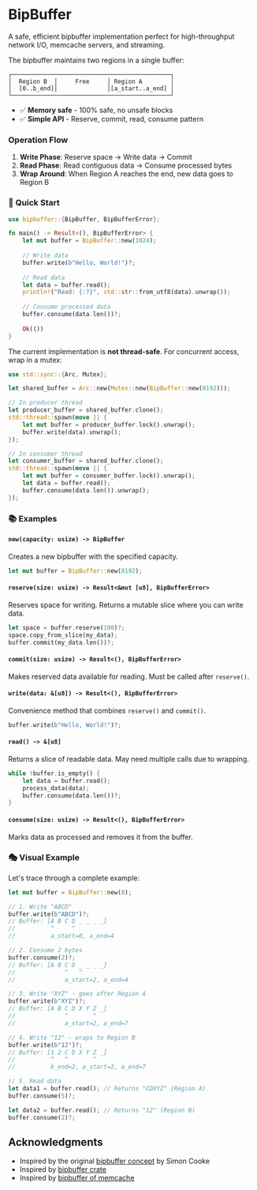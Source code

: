 # BipBuffer

A safe, efficient bipbuffer implementation perfect for high-throughput network I/O, memcache servers, and streaming.

The bipbuffer maintains two regions in a single buffer:

```
┌─────────────────────────────────────────────┐
│  Region B  │     Free     │ Region A        │
│  [0..b_end]│              │[a_start..a_end] │
└─────────────────────────────────────────────┘
```

- ✅ **Memory safe** - 100% safe, no unsafe blocks
- ✅ **Simple API** - Reserve, commit, read, consume pattern


### Operation Flow

1. **Write Phase**: Reserve space → Write data → Commit
2. **Read Phase**: Read contiguous data → Consume processed bytes
3. **Wrap Around**: When Region A reaches the end, new data goes to Region B

### 🚀 Quick Start

```rust
use bipbuffer::{BipBuffer, BipBufferError};

fn main() -> Result<(), BipBufferError> {
    let mut buffer = BipBuffer::new(1024);
    
    // Write data
    buffer.write(b"Hello, World!")?;
    
    // Read data
    let data = buffer.read();
    println!("Read: {:?}", std::str::from_utf8(data).unwrap());
    
    // Consume processed data
    buffer.consume(data.len())?;
    
    Ok(())
}
```

The current implementation is **not thread-safe**. For concurrent access, wrap in a mutex:

```rust
use std::sync::{Arc, Mutex};

let shared_buffer = Arc::new(Mutex::new(BipBuffer::new(8192)));

// In producer thread
let producer_buffer = shared_buffer.clone();
std::thread::spawn(move || {
    let mut buffer = producer_buffer.lock().unwrap();
    buffer.write(data).unwrap();
});

// In consumer thread  
let consumer_buffer = shared_buffer.clone();
std::thread::spawn(move || {
    let mut buffer = consumer_buffer.lock().unwrap();
    let data = buffer.read();
    buffer.consume(data.len()).unwrap();
});
```

### 📚 Examples

#### `new(capacity: usize) -> BipBuffer`
Creates a new bipbuffer with the specified capacity.

```rust
let mut buffer = BipBuffer::new(8192);
```

#### `reserve(size: usize) -> Result<&mut [u8], BipBufferError>`
Reserves space for writing. Returns a mutable slice where you can write data.

```rust
let space = buffer.reserve(100)?;
space.copy_from_slice(my_data);
buffer.commit(my_data.len())?;
```

#### `commit(size: usize) -> Result<(), BipBufferError>`
Makes reserved data available for reading. Must be called after `reserve()`.

#### `write(data: &[u8]) -> Result<(), BipBufferError>`
Convenience method that combines `reserve()` and `commit()`.

```rust
buffer.write(b"Hello, World!")?;
```

#### `read() -> &[u8]`
Returns a slice of readable data. May need multiple calls due to wrapping.

```rust
while !buffer.is_empty() {
    let data = buffer.read();
    process_data(data);
    buffer.consume(data.len())?;
}
```

#### `consume(size: usize) -> Result<(), BipBufferError>`
Marks data as processed and removes it from the buffer.

### 🎭 Visual Example

Let's trace through a complete example:

```rust
let mut buffer = BipBuffer::new(8);

// 1. Write "ABCD"
buffer.write(b"ABCD")?;
// Buffer: [A B C D _ _ _ _]
//          ^     ^
//          a_start=0, a_end=4

// 2. Consume 2 bytes
buffer.consume(2)?;
// Buffer: [A B C D _ _ _ _]
//              ^   ^
//              a_start=2, a_end=4

// 3. Write "XYZ" - goes after Region A
buffer.write(b"XYZ")?;
// Buffer: [A B C D X Y Z _]
//              ^       ^
//              a_start=2, a_end=7

// 4. Write "12" - wraps to Region B
buffer.write(b"12")?;
// Buffer: [1 2 C D X Y Z _]
//          ^   ^       ^
//          b_end=2, a_start=2, a_end=7

// 5. Read data
let data1 = buffer.read(); // Returns "CDXYZ" (Region A)
buffer.consume(5)?;

let data2 = buffer.read(); // Returns "12" (Region B)
buffer.consume(2)?;
```

## Acknowledgments

- Inspired by the original [bipbuffer concept](https://www.codeproject.com/Articles/3479/The-Bip-Buffer-The-Circular-Buffer-with-a-Twist) by Simon Cooke
- Inspired by [bipbuffer crate](https://www.codeproject.com/Articles/3479/The-Bip-Buffer-The-Circular-Buffer-with-a-Twist)
- Inspired by [bipbuffer of memcache](https://github.com/memcached/memcached/blob/master/bipbuffer.c)
